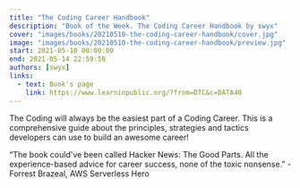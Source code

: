 ```yaml
---
title: "The Coding Career Handbook"
description: "Book of the Week. The Coding Career Handbook by swyx"
cover: "images/books/20210510-the-coding-career-handbook/cover.jpg"
image: "images/books/20210510-the-coding-career-handbook/preview.jpg"
start: 2021-05-10 00:00:00
end: 2021-05-14 22:59:58
authors: [swyx]
links: 
  - text: Book's page
    link: https://www.learninpublic.org/?from=DTC&c=DATA40
---
```


The Coding will always be the easiest part of a Coding Career. This is a comprehensive guide about the
principles, strategies and tactics developers can use to build an awesome career!

“The book could've been called Hacker News: The Good Parts. All the experience-based advice for career
success, none of the toxic nonsense.” - Forrest Brazeal, AWS Serverless Hero 